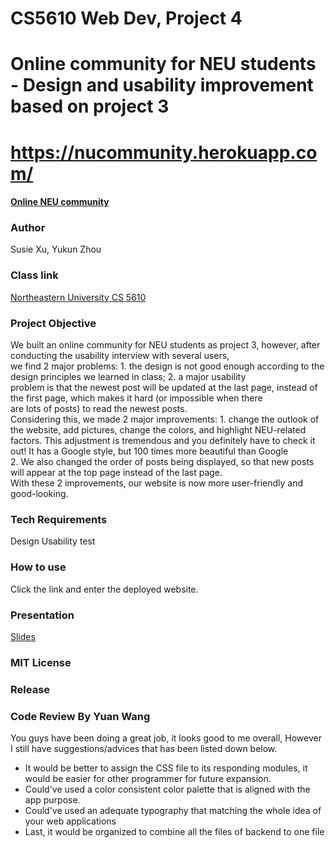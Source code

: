 # CS5610 Web Dev, Project 4

# Online community for NEU students - Design and usability improvement based on project 3

# https://nucommunity.herokuapp.com/

#### [Online NEU community](https://nucommunity.herokuapp.com/)

### Author

Susie Xu, Yukun Zhou

### Class link

[Northeastern University CS 5610](https://johnguerra.co/classes/webDevelopment_fall_2022/)

### Project Objective

We built an online community for NEU students as project 3, however, after conducting the usability interview with several users,<br/>
we find 2 major problems: 1. the design is not good enough according to the design principles we learned in class; 2. a major usability<br/>
problem is that the newest post will be updated at the last page, instead of the first page, which makes it hard (or impossible when there<br/>
are lots of posts) to read the newest posts. <br/>
Considering this, we made 2 major improvements: 1. change the outlook of the website, add pictures, change the colors, and highlight NEU-related<br/>
factors. This adjustment is tremendous and you definitely have to check it out! It has a Google style, but 100 times more beautiful than Google<br/>
2. We also changed the order of posts being displayed, so that new posts will appear at the top page instead of the last page.<br/>
With these 2 improvements, our website is now more user-friendly and good-looking.

### Tech Requirements

Design
Usability test

### How to use

Click the link and enter the deployed website.

### Presentation


[Slides]()

### MIT License

### Release

### Code Review By Yuan Wang
You guys have been doing a great job, it looks good to me overall, However I still have suggestions/advices that has been listed down below.
- It would be better to assign the CSS file to its responding modules, it would be easier for other programmer for future expansion.
- Could've used a color consistent color palette that is aligned with the app purpose.
- Could've used an adequate typography that matching the whole idea of your web applications
- Last, it would be organized to combine all the files of backend to one file
